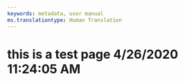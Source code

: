 ```yaml
---
keywords: metadata, user manual
ms.translationtype: Human Translation
---
```

# this is a test page 4/26/2020 11:24:05 AM